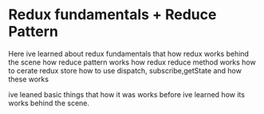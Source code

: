 # Redux fundamentals + Reduce Pattern

Here ive learned about redux fundamentals that how redux works behind the scene
how reduce pattern works how redux reduce method works how to cerate redux store
how to use dispatch, subscribe,getState and how these works

ive leaned basic things that how it was works before ive learned how its works behind
the scene.